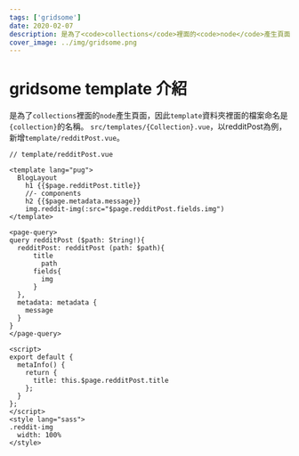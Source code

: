 ```yaml
---
tags: ['gridsome']
date: 2020-02-07
description: 是為了<code>collections</code>裡面的<code>node</code>產生頁面，因此<code>template</code>資料夾裡面的檔案命名是<code>{collection}</code>的名稱。<code>src/templates/{Collection}.vue</code>，以redditPost為例，新增<code>template/redditPost.vue</code>。
cover_image: ../img/gridsome.png
---
```

# gridsome template 介紹
是為了<code>collections</code>裡面的<code>node</code>產生頁面，因此<code>template</code>資料夾裡面的檔案命名是<code>{collection}</code>的名稱。
<code>src/templates/{Collection}.vue</code>，以redditPost為例，新增<code>template/redditPost.vue</code>。



```typescript=
// template/redditPost.vue

<template lang="pug">
  BlogLayout
    h1 {{$page.redditPost.title}}
    //- components
    h2 {{$page.metadata.message}}
    img.reddit-img(:src="$page.redditPost.fields.img")
</template>

<page-query>
query redditPost ($path: String!){
  redditPost: redditPost (path: $path){
      title
    	path
      fields{
        img
      }
  },
  metadata: metadata {
    message
  }
}
</page-query>

<script>
export default {
  metaInfo() {
    return {
      title: this.$page.redditPost.title
    };
  }
};
</script>
<style lang="sass">
.reddit-img
  width: 100%
</style>

```